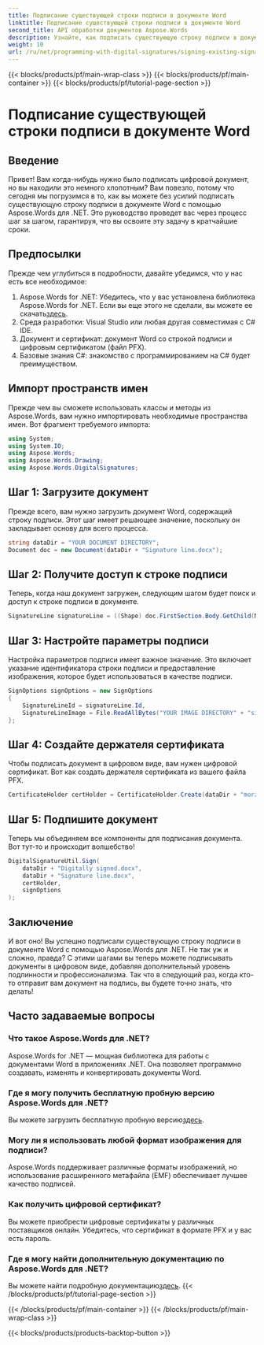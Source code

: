 ```yaml
---
title: Подписание существующей строки подписи в документе Word
linktitle: Подписание существующей строки подписи в документе Word
second_title: API обработки документов Aspose.Words
description: Узнайте, как подписать существующую строку подписи в документе Word с помощью Aspose.Words для .NET с помощью нашего подробного пошагового руководства. Идеально подходит для разработчиков.
weight: 10
url: /ru/net/programming-with-digital-signatures/signing-existing-signature-line/
---
```


{{< blocks/products/pf/main-wrap-class >}}
{{< blocks/products/pf/main-container >}}
{{< blocks/products/pf/tutorial-page-section >}}

# Подписание существующей строки подписи в документе Word

## Введение

Привет! Вам когда-нибудь нужно было подписать цифровой документ, но вы находили это немного хлопотным? Вам повезло, потому что сегодня мы погрузимся в то, как вы можете без усилий подписать существующую строку подписи в документе Word с помощью Aspose.Words для .NET. Это руководство проведет вас через процесс шаг за шагом, гарантируя, что вы освоите эту задачу в кратчайшие сроки.

## Предпосылки

Прежде чем углубиться в подробности, давайте убедимся, что у нас есть все необходимое:

1.  Aspose.Words for .NET: Убедитесь, что у вас установлена библиотека Aspose.Words for .NET. Если вы еще этого не сделали, вы можете ее скачать[здесь](https://releases.aspose.com/words/net/).
2. Среда разработки: Visual Studio или любая другая совместимая с C# IDE.
3. Документ и сертификат: документ Word со строкой подписи и цифровым сертификатом (файл PFX).
4. Базовые знания C#: знакомство с программированием на C# будет преимуществом.

## Импорт пространств имен

Прежде чем вы сможете использовать классы и методы из Aspose.Words, вам нужно импортировать необходимые пространства имен. Вот фрагмент требуемого импорта:

```csharp
using System;
using System.IO;
using Aspose.Words;
using Aspose.Words.Drawing;
using Aspose.Words.DigitalSignatures;
```

## Шаг 1: Загрузите документ

Прежде всего, вам нужно загрузить документ Word, содержащий строку подписи. Этот шаг имеет решающее значение, поскольку он закладывает основу для всего процесса.

```csharp
string dataDir = "YOUR DOCUMENT DIRECTORY";
Document doc = new Document(dataDir + "Signature line.docx");
```

## Шаг 2: Получите доступ к строке подписи

Теперь, когда наш документ загружен, следующим шагом будет поиск и доступ к строке подписи в документе.

```csharp
SignatureLine signatureLine = ((Shape) doc.FirstSection.Body.GetChild(NodeType.Shape, 0, true)).SignatureLine;
```

## Шаг 3: Настройте параметры подписи

Настройка параметров подписи имеет важное значение. Это включает указание идентификатора строки подписи и предоставление изображения, которое будет использоваться в качестве подписи.

```csharp
SignOptions signOptions = new SignOptions
{
    SignatureLineId = signatureLine.Id,
    SignatureLineImage = File.ReadAllBytes("YOUR IMAGE DIRECTORY" + "signature_image.emf")
};
```

## Шаг 4: Создайте держателя сертификата

Чтобы подписать документ в цифровом виде, вам нужен цифровой сертификат. Вот как создать держателя сертификата из вашего файла PFX.

```csharp
CertificateHolder certHolder = CertificateHolder.Create(dataDir + "morzal.pfx", "your_password");
```

## Шаг 5: Подпишите документ

Теперь мы объединяем все компоненты для подписания документа. Вот тут-то и происходит волшебство!

```csharp
DigitalSignatureUtil.Sign(
    dataDir + "Digitally signed.docx",
    dataDir + "Signature line.docx",
    certHolder,
    signOptions
);
```

## Заключение

И вот оно! Вы успешно подписали существующую строку подписи в документе Word с помощью Aspose.Words для .NET. Не так уж и сложно, правда? С этими шагами вы теперь можете подписывать документы в цифровом виде, добавляя дополнительный уровень подлинности и профессионализма. Так что в следующий раз, когда кто-то отправит вам документ на подпись, вы будете точно знать, что делать!

## Часто задаваемые вопросы

### Что такое Aspose.Words для .NET?

Aspose.Words for .NET — мощная библиотека для работы с документами Word в приложениях .NET. Она позволяет программно создавать, изменять и конвертировать документы Word.

### Где я могу получить бесплатную пробную версию Aspose.Words для .NET?

 Вы можете загрузить бесплатную пробную версию[здесь](https://releases.aspose.com/).

### Могу ли я использовать любой формат изображения для подписи?

Aspose.Words поддерживает различные форматы изображений, но использование расширенного метафайла (EMF) обеспечивает лучшее качество подписей.

### Как получить цифровой сертификат?

Вы можете приобрести цифровые сертификаты у различных поставщиков онлайн. Убедитесь, что сертификат в формате PFX и у вас есть пароль.

### Где я могу найти дополнительную документацию по Aspose.Words для .NET?

 Вы можете найти подробную документацию[здесь](https://reference.aspose.com/words/net/).
{{< /blocks/products/pf/tutorial-page-section >}}

{{< /blocks/products/pf/main-container >}}
{{< /blocks/products/pf/main-wrap-class >}}

{{< blocks/products/products-backtop-button >}}
